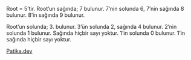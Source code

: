 Root = 5’tir. 
Root’un sağında;
7 bulunur.
7’nin solunda 6, 7’nin sağında 8 bulunur.
8’in sağında 9 bulunur.

Root’un solunda;
3. bulunur.
3’ün solunda 2, sağında 4 bulunur.
2’nin solunda 1 bulunur. Sağında hiçbir sayı yoktur.
1’in solunda 0 bulunur. 1’in sağında hiçbir sayı yoktur.

[Patika.dev](https://app.patika.dev/paths)